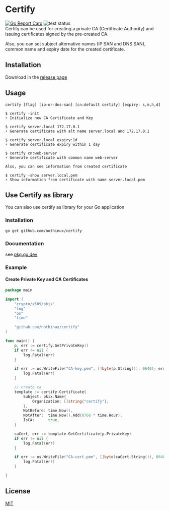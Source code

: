 # Certify
[![Go Report Card](https://goreportcard.com/badge/github.com/nothinux/certify)](https://goreportcard.com/report/github.com/nothinux/certify)  ![test status](https://github.com/nothinux/go-ps/actions/workflows/test.yml/badge.svg?branch=master)  
Certify can be used for creating a private CA (Certificate Authority) and issuing certificates signed by the pre-created CA.

Also, you can set subject alternative names (IP SAN and DNS SAN), common name and expiry date for the created certificate.

## Installation
Download in the [release page](https://github.com/nothinux/certify/releases)

## Usage
```
certify [flag] [ip-or-dns-san] [cn:default certify] [expiry: s,m,h,d]

$ certify -init
⚡️ Initialize new CA Certificate and Key

$ certify server.local 172.17.0.1
⚡️ Generate certificate with alt name server.local and 172.17.0.1

$ certify server.local expiry:1d
⚡️ Generate certificate expiry within 1 day

$ certify cn:web-server
⚡️ Generate certificate with common name web-server

Also, you can see information from created certificate

$ certify -show server.local.pem
⚡️ Show information from certificate with name server.local.pem
```

## Use Certify as library
You can also use certify as library for your Go application

### Installation
```
go get github.com/nothinux/certify
```
### Documentation
see [pkg.go.dev](https://pkg.go.dev/github.com/nothinux/go-ps)
### Example
#### Create Private Key and CA Certificates
``` go
package main

import (
	"crypto/x509/pkix"
	"log"
	"os"
	"time"

	"github.com/nothinux/certify"
)

func main() {
	p, err := certify.GetPrivateKey()
	if err != nil {
		log.Fatal(err)
	}

	if err := os.WriteFile("CA-key.pem", []byte(p.String()), 0640); err != nil {
		log.Fatal(err)
	}

	// create ca
	template := certify.Certificate{
		Subject: pkix.Name{
			Organization: []string{"certify"},
		},
		NotBefore: time.Now(),
		NotAfter:  time.Now().Add(8766 * time.Hour),
		IsCA:      true,
	}

	caCert, err := template.GetCertificate(p.PrivateKey)
	if err != nil {
		log.Fatal(err)
	}

	if err := os.WriteFile("CA-cert.pem", []byte(caCert.String()), 0640); err != nil {
		log.Fatal(err)
	}

}

```

## License
[MIT](https://github.com/nothinux/certify/blob/master/LICENSE)
